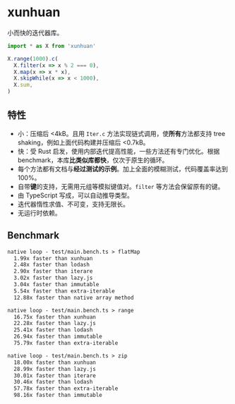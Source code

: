 # xunhuan

小而快的迭代器库。

```js
import * as X from 'xunhuan'

X.range(1000).c(
  X.filter(x => x % 2 === 0),
  X.map(x => x * x),
  X.skipWhile(x => x < 1000),
  X.sum,
)
```

## 特性

- 小：压缩后 <4kB。且用 `Iter.c` 方法实现链式调用，使**所有**方法都支持 tree shaking，例如上面代码构建并压缩后 <0.7kB。
- 快：受 Rust 启发，使用内部迭代提高性能，一些方法还有专门优化。根据 benchmark，本库**比类似库都快**，仅次于原生的循环。
- 每个方法都有文档与**经过测试的示例**。加上全面的模糊测试，代码覆盖率达到 100%。
- 自带**键**的支持，无需用元组等模拟键值对。`filter` 等方法会保留原有的键。
- 由 TypeScript 写成，可以自动推导类型。
- 迭代器惰性求值、不可变，支持无限长。
- 无运行时依赖。

## Benchmark

```txt
native loop - test/main.bench.ts > flatMap
  1.99x faster than xunhuan
  2.48x faster than lodash
  2.90x faster than iterare
  3.02x faster than lazy.js
  3.04x faster than immutable
  5.54x faster than extra-iterable
  12.88x faster than native array method

native loop - test/main.bench.ts > range
  16.75x faster than xunhuan
  22.28x faster than lazy.js
  25.41x faster than lodash
  26.94x faster than immutable
  75.79x faster than extra-iterable

native loop - test/main.bench.ts > zip
  18.00x faster than xunhuan
  28.99x faster than lazy.js
  30.01x faster than iterare
  30.46x faster than lodash
  57.78x faster than extra-iterable
  98.16x faster than immutable
```
